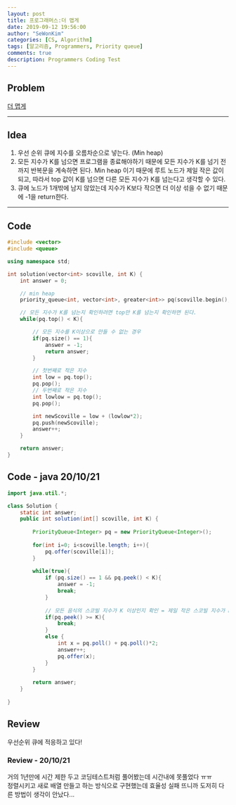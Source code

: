 ```yaml
---
layout: post
title: 프로그래머스:더 맵게
date: 2019-09-12 19:56:00
author: "SeWonKim"
categories: [CS, Algorithm]
tags: [알고리즘, Programmers, Priority queue]
comments: true
description: Programmers Coding Test
---
```


## Problem

[더 맵게](https://programmers.co.kr/learn/courses/30/lessons/42626)

---

## Idea

1. 우선 순위 큐에 지수를 오름차순으로 넣는다. (Min heap)
2. 모든 지수가 K를 넘으면 프로그램을 종료해야하기 때문에 모든 지수가 K를 넘기 전까지 반복문을 계속하면 된다.
   Min heap 이기 때문에 루트 노드가 제일 작은 값이 되고, 따라서 top 값이 K를 넘으면 다른 모든 지수가 K를 넘는다고 생각할 수 있다.
3. 큐에 노드가 1개밖에 남지 않았는데 지수가 K보다 작으면 더 이상 섞을 수 없기 때문에 -1을 return한다.

---

## Code

```cpp
#include <vector>
#include <queue>

using namespace std;

int solution(vector<int> scoville, int K) {
    int answer = 0;

    // min heap
    priority_queue<int, vector<int>, greater<int>> pq(scoville.begin(), scoville.end());

    // 모든 지수가 K를 넘는지 확인하려면 top만 K를 넘는지 확인하면 된다.
    while(pq.top() < K){

        // 모든 지수를 K이상으로 만들 수 없는 경우
        if(pq.size() == 1){
            answer = -1;
            return answer;
        }

        // 첫번째로 작은 지수
        int low = pq.top();
        pq.pop();
        // 두번째로 작은 지수
        int lowlow = pq.top();
        pq.pop();

        int newScoville = low + (lowlow*2);
        pq.push(newScoville);
        answer++;
    }

    return answer;
}
```

## Code - java 20/10/21
```java
import java.util.*;

class Solution {
    static int answer;
    public int solution(int[] scoville, int K) {
        
        PriorityQueue<Integer> pq = new PriorityQueue<Integer>();
        
        for(int i=0; i<scoville.length; i++){
            pq.offer(scoville[i]);
        }
        
        while(true){
            if (pq.size() == 1 && pq.peek() < K){
                answer = -1;
                break;
            }   
            
            // 모든 음식의 스코빌 지수가 K 이상인지 확인 = 제일 작은 스코빌 지수가 K 이상이면 된다
            if(pq.peek() >= K){
                break;
            }
            else {
                int x = pq.poll() + pq.poll()*2;
                answer++;
                pq.offer(x);
            }
        }
        
        return answer;
    }
    
}
```


## Review

우선순위 큐에 적응하고 있다!


### Review - 20/10/21

거의 1년만에 시간 제한 두고 코딩테스트처럼 풀어봤는데 시간내에 못풀었다 ㅠㅠ     
정렬시키고 새로 배열 만들고 하는 방식으로 구현했는데 효율성 실패 뜨니까 도저히 다른 방법이 생각이 안났다...
